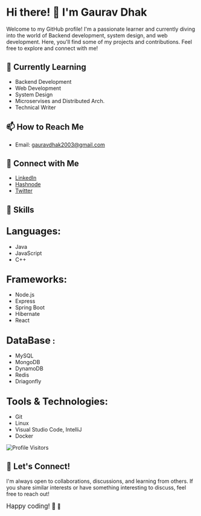 # Hi there! 👋 I'm Gaurav Dhak

Welcome to my GitHub profile! I'm a passionate learner and currently diving into the world of Backend development, system design, and web development. Here, you'll find some of my projects and contributions. Feel free to explore and connect with me!

## 🌱 Currently Learning

- Backend Development
-  Web Development
- System Design
- Microservises and Distributed Arch.
- Technical Writer

## 📫 How to Reach Me

- Email: gauravdhak2003@gmail.com

## 🔗 Connect with Me

- [LinkedIn](https://www.linkedin.com/in/gaurav-dhak/)
- [Hashnode](https://gaurav789.hashnode.dev)
- [Twitter](https://twitter.com/GauravDhak)

## 🚀 Skills

## <span style="font-size: larger;">Languages:</span> 
- Java
- JavaScript
- C++

## <span style="font-size: larger;">Frameworks:</span> 
-  Node.js
- Express
- Spring Boot
- Hibernate
- React

## <span style="font-size: larger;">DataBase</span> :
- MySQL
- MongoDB
- DynamoDB
- Redis
- Driagonfly
  
## <span style="font-size: larger;">Tools & Technologies:</span> 
-  Git
- Linux
- Visual Studio Code, IntelliJ
- Docker

  
![Profile Visitors](https://profile-counter.glitch.me/GauravDhak/count.svg)


## 🤝 Let's Connect!

I'm always open to collaborations, discussions, and learning from others. If you share similar interests or have something interesting to discuss, feel free to reach out!

<span style="font-size: larger;">Happy coding! 🚀</span> 🚀
